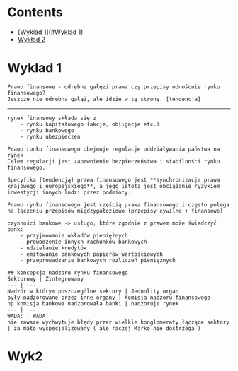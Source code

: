 # Contents
- [Wyklad 1](#Wyklad 1)
- [Wykład 2](#Wyk2)


# Wyklad 1
	Prawo finansowe - odrębne gałęzi prawa czy przepisy odnoścnie rynku finansowego?
	Jeszcze nie odrębna gałąż, ale idzie w tę stronę. [tendencja]
---
	rynek finansowy składa się z 
		- rynku kapitałowego (akcje, obligacje etc.)
		- rynku bankowego
		- rynku ubezpieczeń

	Prawo runku finansowego obejmuje regulacje oddziaływania państwa na rynek
	Celem regulacji jest zapewnienie bezpieczeństwa i stabilności rynku finansowego.

	Specyfiką (tendencją) prawa finansowego jest **synchronizacja prawa krajowego i europejskiego**, a jego istotą jest obciążanie ryzykiem inwestycji innych ludzi przez podmioty.

	Prawo rynku finansowego jest częścią prawa finansowego i często polega na łączeniu przepisów międzygałęziowo (przepisy cywilne + finansowe)

	czynności bankowe -> usługo, które zgodnie z prawem może świadczyć bank:
		- przyjmowanie wkładów pieniężnych
		- prowadzenie innych rachunków bankowych
		- udzielanie kredytów
		- emitowanie bankowych papierów wartościowych
		- przeprowadzanie bankowych rozliczeń pieniężnych

	## koncepcja nadzoru rynku finansowego
	Sektorowy | Zintegrowany
	--- | ---
	Nadzór w którym poszczególne sektory | Jednolity organ
	były nadzorowane przez inne organy | Komisja nadzoru finansowego
	np komisja bankowa nadzorowała banki | nadzoruje rynek
	--- | ---
	WADA: | WADA:
	nie zawsze wychwytuje błędy przez wielkie konglomeraty łączące sektory | za mało wyspecjalizowany ( ale raczej Marko nie dostrzega )



# Wyk2